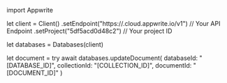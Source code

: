import Appwrite

let client = Client()
    .setEndpoint("https://<REGION>.cloud.appwrite.io/v1") // Your API Endpoint
    .setProject("5df5acd0d48c2") // Your project ID

let databases = Databases(client)

let document = try await databases.updateDocument(
    databaseId: "[DATABASE_ID]",
    collectionId: "[COLLECTION_ID]",
    documentId: "[DOCUMENT_ID]"
)

